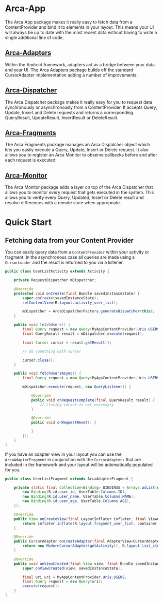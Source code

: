 # Arca-App

The Arca App package makes it really easy to fetch data from a ContentProvider and bind it to elements in your layout. This means your UI will always be up to date with the most recent data without having to write a single additional line of code.

## [Arca-Adapters](arca-adapters)
Within the Android framework, adapters act as a bridge between your data and your UI. The Arca Adapters package builds off the standard CursorAdapter implementation adding a number of improvements.

## [Arca-Dispatcher](arca-dispatcher)
The Arca Dispatcher package makes it really easy for you to request data synchronously or asynchronously from a ContentProvider. It accepts Query, Update, Insert and Delete requests and returns a corresponding QueryResult, UpdateResult, InsertResult or DeleteResult.

## [Arca-Fragments](arca-fragments)
The Arca Fragments package manages an Arca Dispatcher object which lets you easily execute a Query, Update, Insert or Delete request. It also allows you to register an Arca Monitor to observe callbacks before and after each request is executed.

## [Arca-Monitor](arca-monitor)
The Arca Monitor package adds a layer on top of the Arca Dispatcher that allows you to monitor every request that gets executed in the system. This allows you to verify every Query, Updated, Insert or Delete result and resolve differences with a remote store when appropriate.

# Quick Start

## Fetching data from your Content Provider

You can easily query data from a `ContentProvider` within your activity or fragment. In the asynchronous case all queries are made using a `CursorLoader` and the result is returned to you via a listener.

```java
public class UserListActivity extends Activity {

	private RequestDispatcher mDispatcher;

	@Override
	protected void onCreate(final Bundle savedInstanceState) {
		super.onCreate(savedInstanceState);
		setContentView(R.layout.activity_user_list);

		mDispatcher = ArcaDispatcherFactory.generateDispatcher(this);
	}

	public void fetchUsers() {
		final Query request = new Query(MyAppContentProvider.Uris.USERS);
		final QueryResult result = mDispatcher.execute(request);

		final Cursor cursor = result.getResult();

		// do something with cursor

		cursor.close();
	}

	public void fetchUsersAsync() {
		final Query request = new Query(MyAppContentProvider.Uris.USERS);

		mDispatcher.execute(request, new QueryListener() {

			@Override
			public void onRequestComplete(final QueryResult result) {
				// closing cursor is not necessary
			}

			@Override
			public void onRequestReset() {

			}
		});
	}
}
```

If you have an adapter view in your layout you can use the `ArcaAdapterFragment` in conjunction with the `CursorAdapters` that are included in the framework and your layout will be automatically populated for you.

```java
public class UserListFragment extends ArcaAdapterFragment {

	private static final Collection<Binding> BINDINGS = Arrays.asList(new Binding[] {
		new Binding(R.id.user_id, UserTable.Columns.ID),
		new Binding(R.id.user_name, UserTable.Columns.NAME),
		new Binding(R.id.user_age, UserTable.Columns.AGE),
	});

	@Override
	public View onCreateView(final LayoutInflater inflater, final ViewGroup container, final Bundle savedInstanceState) {
		return inflater.inflate(R.layout.fragment_user_list, container, false);
	}

	@Override
	public CursorAdapter onCreateAdapter(final AdapterView<CursorAdapter> adapterView, final Bundle savedInstanceState) {
		return new ModernCursorAdapter(getActivity(), R.layout.list_item_user, BINDINGS);
	}

	@Override
	public void onViewCreated(final View view, final Bundle savedInstanceState) {
		super.onViewCreated(view, savedInstanceState);

		final Uri uri = MyAppContentProvider.Uris.USERS;
		final Query request = new Query(uri);
		execute(request);
	}
}
```